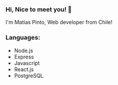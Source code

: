 ### Hi, Nice to meet you! 👋

I'm Matías Pinto, Web developer from Chile!

### Languages:

* Node.js
* Express
* Javascript
* React.js
* PostgreSQL

<!--
**matiasPintoDiaz/matiasPintoDiaz** is a ✨ _special_ ✨ repository because its `README.md` (this file) appears on your GitHub profile.

Here are some ideas to get you started:

- 🔭 I’m currently working on ...
- 🌱 I’m currently learning ...
- 👯 I’m looking to collaborate on ...
- 🤔 I’m looking for help with ...
- 💬 Ask me about ...
- 📫 How to reach me: ...
- 😄 Pronouns: ...
- ⚡ Fun fact: ...
-->
